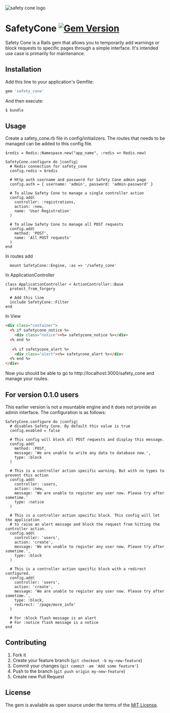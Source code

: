 ![safety cone logo](https://raw.githubusercontent.com/boost/safety_cone/master/app/assets/images/safety_cone/logo.png)
#  SafetyCone [![Gem Version](https://badge.fury.io/rb/safety_cone.svg)](https://badge.fury.io/rb/safety_cone)

Safety Cone is a Rails gem that allows you to temporarily add warnings or block requests to specific pages through a simple interface. It's intended use case is primarily for maintenance.

## Installation
Add this line to your application's Gemfile:

```ruby
gem 'safety_cone'
```

And then execute:
```bash
$ bundle
```

## Usage

Create a safety_cone.rb file in config/initializers. The routes that needs to be managed can be added to this config file.

```
$redis = Redis::Namespace.new("app_name", :redis => Redis.new)

SafetyCone.configure do |config|
  # Redis connection for safety_cone
  config.redis = $redis

  # Http auth username and password for Safety Cone admin page
  config.auth = { username: 'admin', password: 'admin-password' }

  # To allow Safety Cone to manage a single controller action
  config.add(
    controller: :registrations,
    action: :new,
    name: 'User Registration'
  )

  # To allow Safety Cone to manage all POST requests
  config.add(
    method: 'POST',
    name: 'All POST requests'
  )
end
```

In routes add

```
  mount SafetyCone::Engine, :as => '/safety_cone'
```

In ApplicationController

```
class ApplicationController < ActionController::Base
  protect_from_forgery

  # Add this line
  include SafetyCone::Filter
end
```

In View

```html
<div class="container">
  <% if safetycone_notice %>
    <div class="notice"><%= safetycone_notice %></div>
  <% end %>
 
   <% if safetycone_alert %>
    <div class="alert"><%= safetycone_alert %></div>
  <% end %> 
</div>
```

Now you should be able to go to http://localhost:3000/safety_cone and manage your routes.

## For version 0.1.0 users

This earlier version is not a mountable engine and it does not provide an admin interface. The configuration is as follows:

```
SafetyCone.configure do |config|
  # disables Safety Cone. By default this value is true
  config.enabled = false

  # This config will block all POST requests and display this message.
  config.add(
    method: :POST,
    message: 'We are unable to write any data to database now.',
    type: :block
  )

  # This is a controller action specific warning. But with no types to prevent this action
  config.add(
    controller: :users,
    action: :new,
    message: 'We are unable to register any user now. Please try after sometime.'
    type: :notice
  )

  # This is a controller action specific block. This config will let the application
  # to raise an alert message and block the request from hitting the controller action.
  config.add(
    controller: 'users',
    action: 'create',
    message: 'We are unable to register any user now. Please try after sometime.',
    type: :block
  )

  # This is a controller action specific block with a redirect configured.
  config.add(
    controller: 'users',
    action: 'create',
    message: 'We are unable to register any user now. Please try after sometime.',
    type: :block,
    redirect: '/page/more_info'
  )

  # For :block flash message is an alert
  # For :notice flash message is a notice
end
```


## Contributing
1. Fork it
2. Create your feature branch (`git checkout -b my-new-feature`)
3. Commit your changes (`git commit -am 'Add some feature'`)
4. Push to the branch (`git push origin my-new-feature`)
5. Create new Pull Request

## License
The gem is available as open source under the terms of the [MIT License](http://opensource.org/licenses/MIT).
